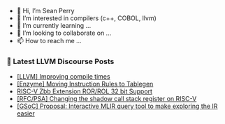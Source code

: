 - 👋 Hi, I’m Sean Perry
- 👀 I’m interested in compilers (c++, COBOL, llvm)
- 🌱 I’m currently learning ...
- 💞️ I’m looking to collaborate on ...
- 📫 How to reach me ...

<!---
s66perry/s66perry is a ✨ special ✨ repository because its `README.md` (this file) appears on your GitHub profile.
You can click the Preview link to take a look at your changes.
--->
### 📕 Latest LLVM Discourse Posts

<!-- DISCOURSE-LLVM:START -->
- [[LLVM] Improving compile times](https://discourse.llvm.org/t/llvm-improving-compile-times/68094#post_11)
- [[Enzyme] Moving Instruction Rules to Tablegen](https://discourse.llvm.org/t/enzyme-moving-instruction-rules-to-tablegen/61176#post_4)
- [RISC-V Zbb Extension ROR/ROL 32 bit Support](https://discourse.llvm.org/t/risc-v-zbb-extension-ror-rol-32-bit-support/69576#post_2)
- [[RFC/PSA] Changing the shadow call stack register on RISC-V](https://discourse.llvm.org/t/rfc-psa-changing-the-shadow-call-stack-register-on-risc-v/69537#post_3)
- [[GSoC] Proposal: Interactive MLIR query tool to make exploring the IR easier](https://discourse.llvm.org/t/gsoc-proposal-interactive-mlir-query-tool-to-make-exploring-the-ir-easier/69601#post_1)
<!-- DISCOURSE-LLVM:END -->
